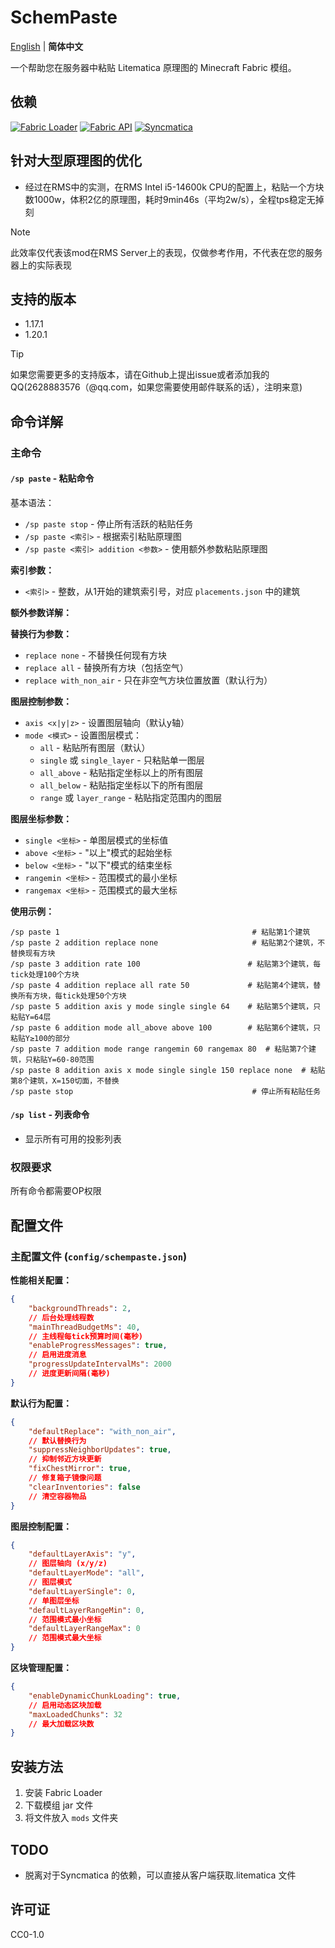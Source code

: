# SchemPaste

[English](README.md) | **简体中文**

一个帮助您在服务器中粘贴 Litematica 原理图的 Minecraft Fabric 模组。

## 依赖

[![Fabric Loader](https://img.shields.io/badge/Fabric%20Loader-0.14.8+-brightgreen?style=flat-square&logo=fabricmc&logoColor=white)](https://fabricmc.net/)
[![Fabric API](https://img.shields.io/badge/Fabric%20API-Required-orange?style=flat-square&logo=fabricmc&logoColor=white)](https://github.com/FabricMC/fabric)
[![Syncmatica](https://img.shields.io/badge/Syncmatica-Required-blue?style=flat-square&logo=minecraft&logoColor=white)](https://github.com/End-Tech/syncmatica)

## 针对大型原理图的优化

- 经过在RMS中的实测，在RMS Intel i5-14600k CPU的配置上，粘贴一个方块数1000w，体积2亿的原理图，耗时9min46s（平均2w/s），全程tps稳定无掉刻

> [!Note] 
> 此效率仅代表该mod在RMS Server上的表现，仅做参考作用，不代表在您的服务器上的实际表现

## 支持的版本

- 1.17.1
- 1.20.1

> [!Tip]
> 如果您需要更多的支持版本，请在Github上提出issue或者添加我的QQ(2628883576（@qq.com，如果您需要使用邮件联系的话），注明来意)

## 命令详解

### 主命令

#### `/sp paste` - 粘贴命令

基本语法：

- `/sp paste stop` - 停止所有活跃的粘贴任务
- `/sp paste <索引>` - 根据索引粘贴原理图
- `/sp paste <索引> addition <参数>` - 使用额外参数粘贴原理图

**索引参数：**

- `<索引>` - 整数，从1开始的建筑索引号，对应 `placements.json` 中的建筑

**额外参数详解：**

**替换行为参数：**

- `replace none` - 不替换任何现有方块
- `replace all` - 替换所有方块（包括空气）
- `replace with_non_air` - 只在非空气方块位置放置（默认行为）

**图层控制参数：**

- `axis <x|y|z>` - 设置图层轴向（默认y轴）
- `mode <模式>` - 设置图层模式：
    - `all` - 粘贴所有图层（默认）
    - `single` 或 `single_layer` - 只粘贴单一图层
    - `all_above` - 粘贴指定坐标以上的所有图层
    - `all_below` - 粘贴指定坐标以下的所有图层
    - `range` 或 `layer_range` - 粘贴指定范围内的图层

**图层坐标参数：**

- `single <坐标>` - 单图层模式的坐标值
- `above <坐标>` - "以上"模式的起始坐标
- `below <坐标>` - "以下"模式的结束坐标
- `rangemin <坐标>` - 范围模式的最小坐标
- `rangemax <坐标>` - 范围模式的最大坐标

**使用示例：**

```
/sp paste 1                                           # 粘贴第1个建筑
/sp paste 2 addition replace none                     # 粘贴第2个建筑，不替换现有方块
/sp paste 3 addition rate 100                        # 粘贴第3个建筑，每tick处理100个方块
/sp paste 4 addition replace all rate 50             # 粘贴第4个建筑，替换所有方块，每tick处理50个方块
/sp paste 5 addition axis y mode single single 64    # 粘贴第5个建筑，只粘贴Y=64层
/sp paste 6 addition mode all_above above 100        # 粘贴第6个建筑，只粘贴Y≥100的部分
/sp paste 7 addition mode range rangemin 60 rangemax 80  # 粘贴第7个建筑，只粘贴Y=60-80范围
/sp paste 8 addition axis x mode single single 150 replace none  # 粘贴第8个建筑，X=150切面，不替换
/sp paste stop                                        # 停止所有粘贴任务
```

#### `/sp list` - 列表命令

- 显示所有可用的投影列表

### 权限要求

所有命令都需要OP权限

## 配置文件

### 主配置文件 (`config/schempaste.json`)

**性能相关配置：**

```json
{
    "backgroundThreads": 2,
    // 后台处理线程数
    "mainThreadBudgetMs": 40,
    // 主线程每tick预算时间(毫秒)
    "enableProgressMessages": true,
    // 启用进度消息
    "progressUpdateIntervalMs": 2000
    // 进度更新间隔(毫秒)
}
```

**默认行为配置：**

```json
{
    "defaultReplace": "with_non_air",
    // 默认替换行为
    "suppressNeighborUpdates": true,
    // 抑制邻近方块更新
    "fixChestMirror": true,
    // 修复箱子镜像问题
    "clearInventories": false
    // 清空容器物品
}
```

**图层控制配置：**

```json
{
    "defaultLayerAxis": "y",
    // 图层轴向 (x/y/z)
    "defaultLayerMode": "all",
    // 图层模式
    "defaultLayerSingle": 0,
    // 单图层坐标
    "defaultLayerRangeMin": 0,
    // 范围模式最小坐标
    "defaultLayerRangeMax": 0
    // 范围模式最大坐标
}
```

**区块管理配置：**

```json
{
    "enableDynamicChunkLoading": true,
    // 启用动态区块加载
    "maxLoadedChunks": 32
    // 最大加载区块数
}
```

## 安装方法

1. 安装 Fabric Loader
2. 下载模组 jar 文件
3. 将文件放入 `mods` 文件夹

## TODO

- 脱离对于Syncmatica 的依赖，可以直接从客户端获取.litematica 文件

## 许可证

CC0-1.0
